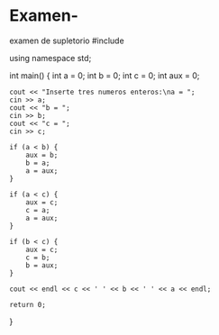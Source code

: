 # Examen-
examen de supletorio
#include <iostream>
 
using namespace std;
 
int main() {
    int a = 0;
    int b = 0;
    int c = 0;
    int aux = 0;
 
    cout << "Inserte tres numeros enteros:\na = ";
    cin >> a;
    cout << "b = ";
    cin >> b;
    cout << "c = ";
    cin >> c;
 
    if (a < b) {
        aux = b;
        b = a;
        a = aux;
    }
 
    if (a < c) {
        aux = c;
        c = a;
        a = aux;
    }
 
    if (b < c) {
        aux = c;
        c = b;
        b = aux;
    }
 
    cout << endl << c << ' ' << b << ' ' << a << endl;
 
    return 0;
}
